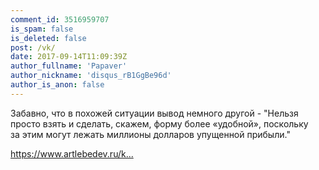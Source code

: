 ```yaml
---
comment_id: 3516959707
is_spam: false
is_deleted: false
post: /vk/
date: 2017-09-14T11:09:39Z
author_fullname: 'Papaver'
author_nickname: 'disqus_rB1GgBe96d'
author_is_anon: false
---
```


<p>Забавно, что в похожей ситуации вывод немного другой - "Нельзя просто взять и сделать, скажем, форму более «удобной», поскольку <br>за этим могут лежать миллионы долларов упущенной прибыли."</p><p><a href="https://www.artlebedev.ru/kovodstvo/business-lynch/2017/06/29/" rel="nofollow noopener" title="https://www.artlebedev.ru/kovodstvo/business-lynch/2017/06/29/">https://www.artlebedev.ru/k...</a></p>
